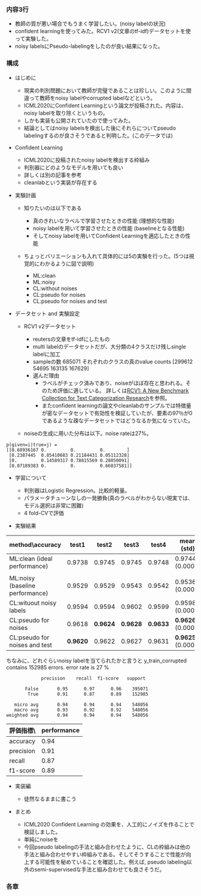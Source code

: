 ### 内容3行
- 教師の質が悪い場合でもうまく学習したい。(noisy labelの状況)
- confident learningを使ってみた。RCV1 v2(文章のtf-idf)データセットを使って実験した。
- noisy labelsにPseudo-labelingをしたのが良い結果になった。

### 構成
- はじめに
  - 現実の判別問題において教師が完璧であることは珍しい。このように間違って教師をnoisy labelやcorrupted labelなどという。
  - ICML2020にConfident Learningという論文が投稿された。内容は、noisy labelを取り除くというもの。
  - しかも実装も公開されていたので使ってみた。
  - 結論としてはnoisy labelsを検出した後にそれらについてpseudo labelingするのが良さそうであると判明した。(このデータでは)
  <!-- - 別のデータでも良さそうかは要検証。(参考までに筆者は代表的なtoy ploblemでやっている) -->

- Confident Learning
  - ICML2020に投稿されたnoisy labelを検出する枠組み
  - 判別器にどのようなモデルを用いても良い
  - 詳しくは別の記事を参考
  - cleanlabという実装が存在する

- 実験計画
  - 知りたいのは以下である
    - 真のきれいなラベルで学習させたときの性能 (理想的な性能)
    - noisy labelを用いて学習させたときの性能 (baselineとなる性能)
    - そしてnoisy labelを用いてConfident Learningを適応したときの性能

  - ちょっとバリエーションも入れて具体的には5の実験を行った。(5つは視覚的にわかるように図で説明)
    - ML:clean
    - ML:noisy
    - CL:without noises
    - CL:pseudo for noises
    - CL:pseudo for noises and test

- データセット and 実験設定
  - RCV1 v2データセット
    - reutersの文章をtf-idfにしたもの
    - multi labelのデータセットだが、大分類の4クラスだけ残しsingle labelに加工
    - sampleの数 685071 それぞれのクラスの真のvalue counts [299612  54695 163135 167629]
    - 選んだ理由
      - ラベルがチェック済みであり、noiseがほぼ存在と思われる。そのため評価に適している。 詳しくは[RCV1: A New Benchmark Collection for Text Categorization Research](http://www.jmlr.org/papers/v5/lewis04a.html)を参照。
      - またconfident learningの論文やcleanlabのサンプルでは特徴量が密なデータセットで有効性を検証していたが、要素の97％が0であるような疎なデータセットではどうなるか気になっていた。

  - noiseの生成に用いた分布は以下。noise rateは27%。
```
p(given=i|true=j) =
[[0.68936167 0.         0.         0.        ]
 [0.2387445  0.85410683 0.21184431 0.05112328]
 [0.         0.14589317 0.78815569 0.28050091]
 [0.07189383 0.         0.         0.66837581]]
```
  - 学習について
    - 判別器はLogistic Regression。比較的軽量。
    - パラメータチューンなしの一発勝負(真のラベルがわからない現実では、モデル選択は非常に困難)
    - 4 fold-CVで評価

- 実験結果

| method\accuracy                   | test1      | test2      | test3      | test4      | mean  (std)         |
| --------------------------------- | ---------- | ---------- | ---------- | ---------- | ------------------- |
| ML:clean  (ideal performance)     | 0.9738     | 0.9745     | 0.9745     | 0.9748     | 0.9744 (0.0004)     |
|                                   |            |            |            |            |                     |
| ML:noisy   (baseline performance) | 0.9529     | 0.9529     | 0.9543     | 0.9542     | 0.9536 (0.0007)     |
| CL:wituout noisy labels           | 0.9594     | 0.9594     | 0.9602     | 0.9599     | 0.9598 (0.0004)     |
| CL:pseudo for noises              | 0.9618     | **0.9624** | **0.9628** | **0.9633** | **0.9626** (0.0006) |
| CL:pseudo for noises and test     | **0.9620** | 0.9622     | 0.9627     | 0.9631     | **0.9625** (0.0005) |

ちなみに、どれぐらいnoisy labelを当てられたかと言うと
y_train_corrupted contains 152985 errors. error rate is 27 %

```
             precision    recall  f1-score   support

       False       0.95      0.97      0.96    395071
        True       0.91      0.87      0.89    152985

   micro avg       0.94      0.94      0.94    548056
   macro avg       0.93      0.92      0.92    548056
weighted avg       0.94      0.94      0.94    548056
```

| 評価指標\ | performance |
| --------- | ----------- |
| accuracy  | 0.94        |
| precision | 0.91        |
| recall    | 0.87        |
| f1-score  | 0.89        |



- 実装編
  - 徒然なるままに書こう

- まとめ 
  - ICML2020 Confident Learning の効果を、人工的にノイズを作ることで検証しました。
  - 単純にnoiseを
  - 今回pseudo labelingの手法と組み合わせたように、CLの枠組みは他の手法と組み合わせやすい枠組みである。そしてそうすることで性能が向上する可能性を秘めていることを確認した。例えば, pseudo labeling以外のsemi-supervisedな手法と組み合わせても良さそうだ。



### 各章